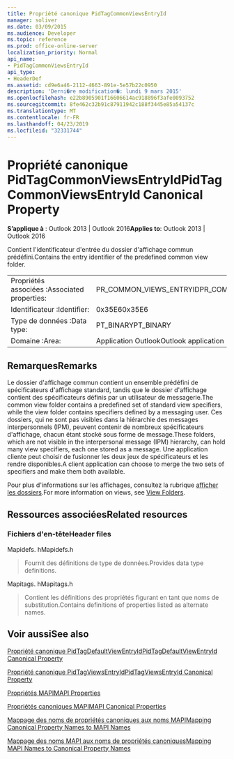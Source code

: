```yaml
---
title: Propriété canonique PidTagCommonViewsEntryId
manager: soliver
ms.date: 03/09/2015
ms.audience: Developer
ms.topic: reference
ms.prod: office-online-server
localization_priority: Normal
api_name:
- PidTagCommonViewsEntryId
api_type:
- HeaderDef
ms.assetid: cd9e6a46-2112-4663-891e-5e57b22c0950
description: 'Derni�re modification�: lundi 9 mars 2015'
ms.openlocfilehash: e22b8905901f16606614ac918896f3afe0093752
ms.sourcegitcommit: 8fe462c32b91c87911942c188f3445e85a54137c
ms.translationtype: MT
ms.contentlocale: fr-FR
ms.lasthandoff: 04/23/2019
ms.locfileid: "32331744"
---
```

# <a name="pidtagcommonviewsentryid-canonical-property"></a><span data-ttu-id="d2b84-103">Propriété canonique PidTagCommonViewsEntryId</span><span class="sxs-lookup"><span data-stu-id="d2b84-103">PidTagCommonViewsEntryId Canonical Property</span></span>

  
  
<span data-ttu-id="d2b84-104">**S’applique à** : Outlook 2013 | Outlook 2016</span><span class="sxs-lookup"><span data-stu-id="d2b84-104">**Applies to**: Outlook 2013 | Outlook 2016</span></span> 
  
<span data-ttu-id="d2b84-105">Contient l'identificateur d'entrée du dossier d'affichage commun prédéfini.</span><span class="sxs-lookup"><span data-stu-id="d2b84-105">Contains the entry identifier of the predefined common view folder.</span></span> 
  
|||
|:-----|:-----|
|<span data-ttu-id="d2b84-106">Propriétés associées :</span><span class="sxs-lookup"><span data-stu-id="d2b84-106">Associated properties:</span></span>  <br/> |<span data-ttu-id="d2b84-107">PR_COMMON_VIEWS_ENTRYID</span><span class="sxs-lookup"><span data-stu-id="d2b84-107">PR_COMMON_VIEWS_ENTRYID</span></span>  <br/> |
|<span data-ttu-id="d2b84-108">Identificateur :</span><span class="sxs-lookup"><span data-stu-id="d2b84-108">Identifier:</span></span>  <br/> |<span data-ttu-id="d2b84-109">0x35E6</span><span class="sxs-lookup"><span data-stu-id="d2b84-109">0x35E6</span></span>  <br/> |
|<span data-ttu-id="d2b84-110">Type de données :</span><span class="sxs-lookup"><span data-stu-id="d2b84-110">Data type:</span></span>  <br/> |<span data-ttu-id="d2b84-111">PT_BINARY</span><span class="sxs-lookup"><span data-stu-id="d2b84-111">PT_BINARY</span></span>  <br/> |
|<span data-ttu-id="d2b84-112">Domaine :</span><span class="sxs-lookup"><span data-stu-id="d2b84-112">Area:</span></span>  <br/> |<span data-ttu-id="d2b84-113">Application Outlook</span><span class="sxs-lookup"><span data-stu-id="d2b84-113">Outlook application</span></span>  <br/> |
   
## <a name="remarks"></a><span data-ttu-id="d2b84-114">Remarques</span><span class="sxs-lookup"><span data-stu-id="d2b84-114">Remarks</span></span>

<span data-ttu-id="d2b84-115">Le dossier d'affichage commun contient un ensemble prédéfini de spécificateurs d'affichage standard, tandis que le dossier d'affichage contient des spécificateurs définis par un utilisateur de messagerie.</span><span class="sxs-lookup"><span data-stu-id="d2b84-115">The common view folder contains a predefined set of standard view specifiers, while the view folder contains specifiers defined by a messaging user.</span></span> <span data-ttu-id="d2b84-116">Ces dossiers, qui ne sont pas visibles dans la hiérarchie des messages interpersonnels (IPM), peuvent contenir de nombreux spécificateurs d'affichage, chacun étant stocké sous forme de message.</span><span class="sxs-lookup"><span data-stu-id="d2b84-116">These folders, which are not visible in the interpersonal message (IPM) hierarchy, can hold many view specifiers, each one stored as a message.</span></span> <span data-ttu-id="d2b84-117">Une application cliente peut choisir de fusionner les deux jeux de spécificateurs et les rendre disponibles.</span><span class="sxs-lookup"><span data-stu-id="d2b84-117">A client application can choose to merge the two sets of specifiers and make them both available.</span></span> 
  
<span data-ttu-id="d2b84-118">Pour plus d'informations sur les affichages, consultez la rubrique [afficher les dossiers](mapi-view-folders.md).</span><span class="sxs-lookup"><span data-stu-id="d2b84-118">For more information on views, see [View Folders](mapi-view-folders.md).</span></span>
  
## <a name="related-resources"></a><span data-ttu-id="d2b84-119">Ressources associées</span><span class="sxs-lookup"><span data-stu-id="d2b84-119">Related resources</span></span>

### <a name="header-files"></a><span data-ttu-id="d2b84-120">Fichiers d'en-tête</span><span class="sxs-lookup"><span data-stu-id="d2b84-120">Header files</span></span>

<span data-ttu-id="d2b84-121">Mapidefs. h</span><span class="sxs-lookup"><span data-stu-id="d2b84-121">Mapidefs.h</span></span>
  
> <span data-ttu-id="d2b84-122">Fournit des définitions de type de données.</span><span class="sxs-lookup"><span data-stu-id="d2b84-122">Provides data type definitions.</span></span>
    
<span data-ttu-id="d2b84-123">Mapitags. h</span><span class="sxs-lookup"><span data-stu-id="d2b84-123">Mapitags.h</span></span>
  
> <span data-ttu-id="d2b84-124">Contient les définitions des propriétés figurant en tant que noms de substitution.</span><span class="sxs-lookup"><span data-stu-id="d2b84-124">Contains definitions of properties listed as alternate names.</span></span>
    
## <a name="see-also"></a><span data-ttu-id="d2b84-125">Voir aussi</span><span class="sxs-lookup"><span data-stu-id="d2b84-125">See also</span></span>



[<span data-ttu-id="d2b84-126">Propriété canonique PidTagDefaultViewEntryId</span><span class="sxs-lookup"><span data-stu-id="d2b84-126">PidTagDefaultViewEntryId Canonical Property</span></span>](pidtagdefaultviewentryid-canonical-property.md)
  
[<span data-ttu-id="d2b84-127">Propriété canonique PidTagViewsEntryId</span><span class="sxs-lookup"><span data-stu-id="d2b84-127">PidTagViewsEntryId Canonical Property</span></span>](pidtagviewsentryid-canonical-property.md)


[<span data-ttu-id="d2b84-128">Propriétés MAPI</span><span class="sxs-lookup"><span data-stu-id="d2b84-128">MAPI Properties</span></span>](mapi-properties.md)
  
[<span data-ttu-id="d2b84-129">Propriétés canoniques MAPI</span><span class="sxs-lookup"><span data-stu-id="d2b84-129">MAPI Canonical Properties</span></span>](mapi-canonical-properties.md)
  
[<span data-ttu-id="d2b84-130">Mappage des noms de propriétés canoniques aux noms MAPI</span><span class="sxs-lookup"><span data-stu-id="d2b84-130">Mapping Canonical Property Names to MAPI Names</span></span>](mapping-canonical-property-names-to-mapi-names.md)
  
[<span data-ttu-id="d2b84-131">Mappage des noms MAPI aux noms de propriétés canoniques</span><span class="sxs-lookup"><span data-stu-id="d2b84-131">Mapping MAPI Names to Canonical Property Names</span></span>](mapping-mapi-names-to-canonical-property-names.md)


